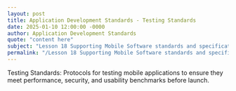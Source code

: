 ```yaml
---
layout: post
title: Application Development Standards - Testing Standards
date: 2025-01-10 12:00:00 -0000
author: Application Development Standards
quote: "content here"
subject: "Lesson 18 Supporting Mobile Software standards and specifications"
permalink: "/Lesson 18 Supporting Mobile Software standards and specifications/Application Development Standards/Application Development Standards - Testing Standards"
---
```


Testing Standards: Protocols for testing mobile applications to ensure they meet performance, security, and usability benchmarks before launch.
